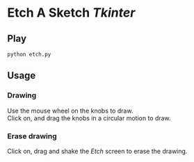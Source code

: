 # Etch A Sketch _Tkinter_

## Play
```shell
python etch.py
```

## Usage
### Drawing
Use the mouse wheel on the knobs to draw.  
Click on, and drag the knobs in a circular motion to draw.  

### Erase drawing
Click on, drag and shake the _Etch_ screen to erase the drawing.  
